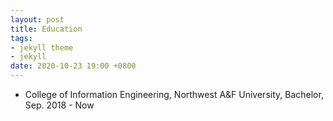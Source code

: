 ```yaml
---
layout: post
title: Education
tags:
- jekyll theme
- jekyll
date: 2020-10-23 19:00 +0800
---
```

+ College of Information Engineering, Northwest A&F University, Bachelor, Sep. 2018 - Now
